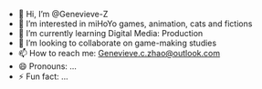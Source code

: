 - 👋 Hi, I’m @Genevieve-Z
- 👀 I’m interested in miHoYo games, animation, cats and fictions
- 🌱 I’m currently learning Digital Media: Production
- 💞️ I’m looking to collaborate on game-making studies
- 📫 How to reach me: Genevieve.c.zhao@outlook.com
- 😄 Pronouns: ...
- ⚡ Fun fact: ...

<!---
Genevieve-Z/Genevieve-Z is a ✨ special ✨ repository because its `README.md` (this file) appears on your GitHub profile.
You can click the Preview link to take a look at your changes.
--->
